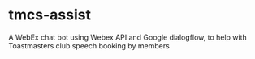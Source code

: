 # tmcs-assist
A WebEx chat bot using Webex API and Google dialogflow, to help with Toastmasters club speech booking by members
